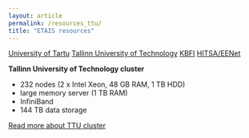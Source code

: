 ```yaml
---
layout: article
permalink: /resources_ttu/
title: "ETAIS resources"
---
```


<a href="../resources_ut/" class="btn-info"> University of Tartu</a>
<a href="../resources_ttu/" class="btn-success"> Tallinn University of Technology</a>
<a href="../resources_kbfi/" class="btn-info"> KBFI</a>
<a href="../resources_hitsa/" class="btn-info"> HITSA/EENet</a>

**Tallinn University of Technology cluster**

- 232 nodes (2 x Intel Xeon, 48 GB RAM, 1 TB HDD)  
- large memory server (1 TB RAM)  
- InfiniBand  
- 144 TB data storage  

[Read more about TTU cluster](https://wiki.ttu.ee/it/en/hpc "TTU HPC info")


